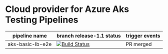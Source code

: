# Cloud provider for Azure Aks Testing Pipelines

| pipeline name                  | branch release-1.1 status                            | trigger events        |
|--------------------------------|-------------------------------------------------|-----------------------|
| aks-basic-lb-e2e               | [![Build Status](https://msazure.visualstudio.com/CloudNativeCompute/_apis/build/status/AKS/cloud-provider-azure/kubernetes-sigs.cloud-provider-azure.basic_lb?branchName=release-1.24)](https://msazure.visualstudio.com/CloudNativeCompute/_build?definitionId=282180&branchName=release-1.24)                   | PR merged  |